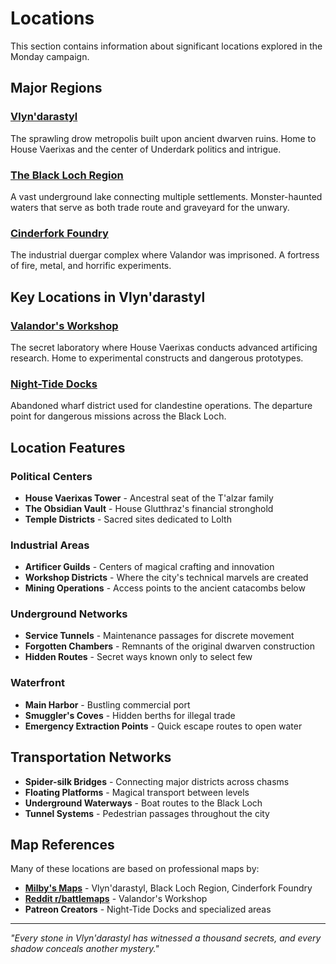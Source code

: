 # Locations

<link rel="stylesheet" href="../drow_theme.css">

This section contains information about significant locations explored in the Monday campaign.

## Major Regions

### [Vlyn'darastyl](vlyn_darastyl.md)
The sprawling drow metropolis built upon ancient dwarven ruins. Home to House Vaerixas and the center of Underdark politics and intrigue.

### [The Black Loch Region](black_loch_region.md)
A vast underground lake connecting multiple settlements. Monster-haunted waters that serve as both trade route and graveyard for the unwary.

### [Cinderfork Foundry](cinderfork_foundry.md)
The industrial duergar complex where Valandor was imprisoned. A fortress of fire, metal, and horrific experiments.

## Key Locations in Vlyn'darastyl

### [Valandor's Workshop](valandor_workshop.md)
The secret laboratory where House Vaerixas conducts advanced artificing research. Home to experimental constructs and dangerous prototypes.

### [Night-Tide Docks](night_tide_docks.md)
Abandoned wharf district used for clandestine operations. The departure point for dangerous missions across the Black Loch.

## Location Features

### Political Centers
- **House Vaerixas Tower** - Ancestral seat of the T'alzar family
- **The Obsidian Vault** - House Glutthraz's financial stronghold
- **Temple Districts** - Sacred sites dedicated to Lolth

### Industrial Areas
- **Artificer Guilds** - Centers of magical crafting and innovation
- **Workshop Districts** - Where the city's technical marvels are created
- **Mining Operations** - Access points to the ancient catacombs below

### Underground Networks
- **Service Tunnels** - Maintenance passages for discrete movement
- **Forgotten Chambers** - Remnants of the original dwarven construction
- **Hidden Routes** - Secret ways known only to select few

### Waterfront
- **Main Harbor** - Bustling commercial port
- **Smuggler's Coves** - Hidden berths for illegal trade
- **Emergency Extraction Points** - Quick escape routes to open water

## Transportation Networks
- **Spider-silk Bridges** - Connecting major districts across chasms
- **Floating Platforms** - Magical transport between levels
- **Underground Waterways** - Boat routes to the Black Loch
- **Tunnel Systems** - Pedestrian passages throughout the city

## Map References
Many of these locations are based on professional maps by:
- **[Milby's Maps](https://www.milbysmaps.com/)** - Vlyn'darastyl, Black Loch Region, Cinderfork Foundry
- **[Reddit r/battlemaps](https://www.reddit.com/r/battlemaps/)** - Valandor's Workshop
- **Patreon Creators** - Night-Tide Docks and specialized areas

---

*"Every stone in Vlyn'darastyl has witnessed a thousand secrets, and every shadow conceals another mystery."*